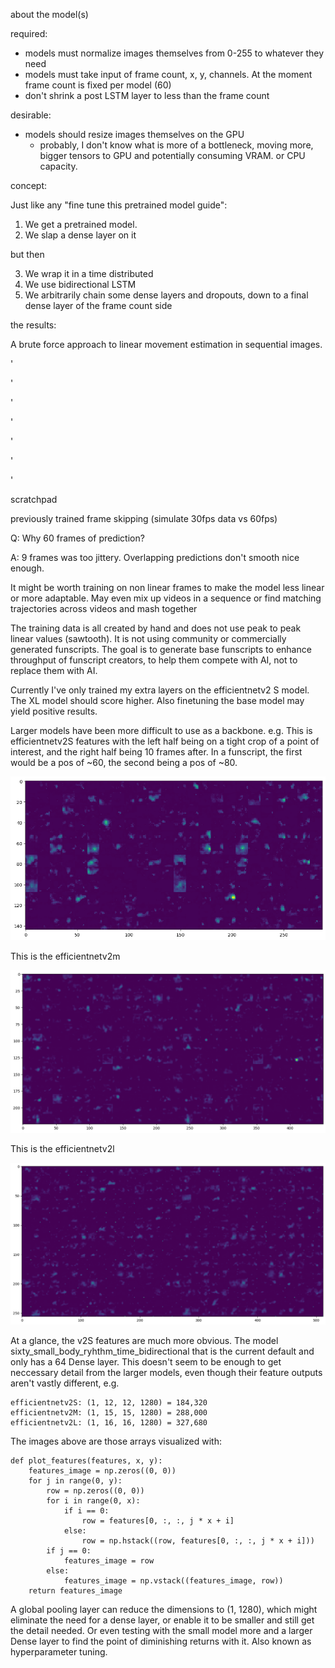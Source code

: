 about the model(s)


required:
* models must normalize images themselves from 0-255 to whatever they need
* models must take input of frame count, x, y, channels. At the moment frame count is fixed per model (60)
* don't shrink a post LSTM layer to less than the frame count

desirable:
* models should resize images themselves on the GPU
    * probably, I don't know what is more of a bottleneck, moving more, bigger tensors to GPU and potentially consuming VRAM. or CPU capacity.


concept:

Just like any "fine tune this pretrained model guide":
1. We get a pretrained model.
2. We slap a dense layer on it

but then

3. We wrap it in a time distributed
4. We use bidirectional LSTM
5. We arbitrarily chain some dense layers and dropouts, down to a final dense layer of the frame count side

the results:

A brute force approach to linear movement estimation in sequential images.

'

'

'

'

'

'

'

scratchpad

previously trained frame skipping (simulate 30fps data vs 60fps)

Q: Why 60 frames of prediction? 

A: 9 frames was too jittery. Overlapping predictions don't smooth nice enough.

It might be worth training on non linear frames to make the model less linear or more adaptable. May even mix up videos in a sequence or find matching trajectories across videos and mash together

The training data is all created by hand and does not use peak to peak linear values (sawtooth). It is not using community or commercially generated funscripts. The goal is to generate base funscripts to enhance throughput of funscript creators, to help them compete with AI, not to replace them with AI.

Currently I've only trained my extra layers on the efficientnetv2 S model. The XL model should score higher. Also finetuning the base model may yield positive results.


Larger models have been more difficult to use as a backbone. e.g. This is efficientnetv2S features with the left half being on a tight crop of a point of interest, and the right half being 10 frames after. In a funscript, the first would be a pos of ~60, the second being a pos of ~80.

![efficientnetv2S](image.png)

This is the efficientnetv2m

![efficientnetv2M](image-1.png)

This is the efficientnetv2l

![efficientnetv2L](image-2.png)


At a glance, the v2S features are much more obvious. The model sixty_small_body_ryhthm_time_bidirectional that is the current default and only has a 64 Dense layer. This doesn't seem to be enough to get neccessary detail from the larger models, even though their feature outputs aren't vastly different, e.g. 

    efficientnetv2S: (1, 12, 12, 1280) = 184,320
    efficientnetv2M: (1, 15, 15, 1280) = 288,000
    efficientnetv2L: (1, 16, 16, 1280) = 327,680

The images above are those arrays visualized with:

    def plot_features(features, x, y):
        features_image = np.zeros((0, 0))
        for j in range(0, y):
            row = np.zeros((0, 0))
            for i in range(0, x):
                if i == 0:
                    row = features[0, :, :, j * x + i]
                else:
                    row = np.hstack((row, features[0, :, :, j * x + i]))
            if j == 0:
                features_image = row
            else:
                features_image = np.vstack((features_image, row))
        return features_image

A global pooling layer can reduce the dimensions to (1, 1280), which might eliminate the need for a dense layer, or enable it to be smaller and still get the detail needed. Or even testing with the small model more and a larger Dense layer to find the point of diminishing returns with it. Also known as hyperparameter tuning.


